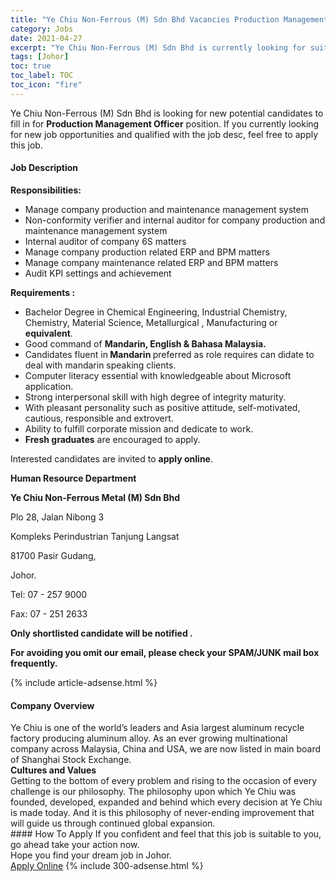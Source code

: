 ```yaml
---
title: "Ye Chiu Non-Ferrous (M) Sdn Bhd Vacancies Production Management Officer" 
category: Jobs 
date: 2021-04-27 
excerpt: "Ye Chiu Non-Ferrous (M) Sdn Bhd is currently looking for suitable person to fill in the Production Management Officer which based in Johor" 
tags: [Johor] 
toc: true 
toc_label: TOC 
toc_icon: "fire" 
--- 
```


<p>Ye Chiu Non-Ferrous (M) Sdn Bhd is looking for new potential candidates to fill in for <b>Production Management Officer</b> position. If you currently looking for new job opportunities and qualified with the job desc, feel free to apply this job.
</p><div><div><h4>Job Description</h4></div><div><div><span><div><p><strong>Responsibilities:</strong></p><ul><li>M<span>anage company production and maintenance management system</span></li><li>N<span>on-conformity verifier and internal auditor for company production and maintenance management system</span></li><li>I<span>nternal auditor of company 6S matters</span></li><li>M<span>anage company production related ERP and BPM matters</span></li><li>M<span>anage company maintenance related ERP and BPM matters</span></li><li>A<span>udit KPI settings and achievement</span></li></ul><p><strong>Requirements :</strong></p><ul><li>Bachelor Degree in Chemical Engineering, Industrial Chemistry, Chemistry, Material Science,&#160;Metallurgical , Manufacturing or <strong>equivalent</strong>.</li><li>Good command of <strong>Mandarin, English &amp; Bahasa Malaysia.</strong></li><li>Candidates fluent in<strong> Mandarin </strong>preferred as role requires can didate to deal with mandarin speaking clients.</li><li>Computer literacy essential with knowledgeable about Microsoft application.</li><li>Strong interpersonal skill with high degree of integrity maturity.</li><li>With pleasant personality such as positive attitude, self-motivated, cautious, responsible and extrovert.</li><li>Ability to fulfill corporate mission and dedicate to work.</li><li><strong>Fresh graduates</strong> are encouraged to apply.</li></ul><p>Interested candidates are invited to <strong>apply online</strong>.</p><p><strong>Human Resource Department</strong></p><p><strong>Ye Chiu Non-Ferrous Metal (M) Sdn Bhd</strong></p><p>Plo 28, Jalan Nibong 3</p><p>Kompleks Perindustrian Tanjung Langsat</p><p>81700 Pasir Gudang,</p><p>Johor.</p><p>Tel: 07 - 257 9000</p><p>Fax: 07 - 251 2633</p><p><strong>Only shortlisted candidate will be notified .</strong></p><p><strong>For avoiding you omit our email, please check your SPAM/JUNK&#160;mail box frequently.</strong></p></div></span></div></div></div> 
{% include article-adsense.html %} 
<div><div><h4>Company Overview</h4></div><div><div><span><div><div>
<div>
<div>Ye Chiu is one of the world&#8217;s leaders and Asia largest aluminum recycle factory producing aluminum alloy. As an ever growing multinational company across Malaysia, China and USA, we are now listed in main board of Shanghai Stock Exchange.</div>
<div><strong>Cultures and Values</strong><br>
Getting to the bottom of every problem and rising to the occasion of every challenge is our philosophy. The philosophy upon which Ye Chiu was founded, developed, expanded and behind which every decision at Ye Chiu is made today. And it is this philosophy of never-ending improvement that will guide us through continued global expansion.</div>
</div>
</div></div></span></div></div></div> 
#### How To Apply 
If you confident and feel that this job is suitable to you, go ahead take your action now. <br/> 
Hope you find your dream job in Johor. <br/> 
<a href="https://www.jobstreet.com.my/en/job/production-management-officer-4548575?jobId=jobstreet-my-job-4548575&" class="btn btn--info" target="_blank" rel="nofollow noopenner">Apply Online</a> 
{% include 300-adsense.html %} 